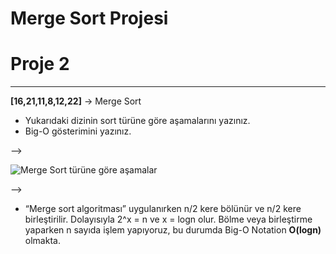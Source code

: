 # Merge Sort Projesi

# ****Proje 2****

---

**[16,21,11,8,12,22]** -> Merge Sort

- Yukarıdaki dizinin sort türüne göre aşamalarını yazınız.
- Big-O gösterimini yazınız.

—>

![Merge Sort türüne göre aşamalar](https://prnt.sc/0vClcpRByUin)

—>

- “Merge sort algoritması” uygulanırken n/2 kere bölünür ve n/2 kere birleştirilir. Dolayısıyla 2^x = n  ve  x = logn  olur. Bölme veya birleştirme yaparken n sayıda işlem yapıyoruz, bu durumda Big-O Notation **O(logn)** olmakta.
